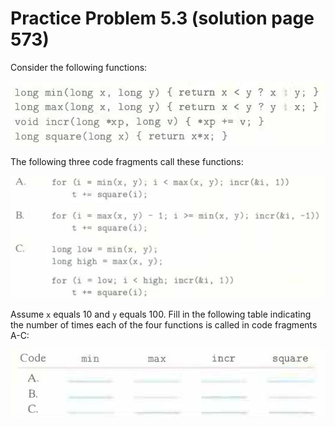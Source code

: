 # Practice Problem 5.3 (solution page 573)
Consider the following functions:

![](./images/5.3.png)

The following three code fragments call these functions:

![](./images/5.3_2.png)

Assume `x` equals 10 and `y` equals 100. Fill in the following table indicating the number of times each of the four functions is called in code fragments A-C:

![](./images/5.3_3.png)